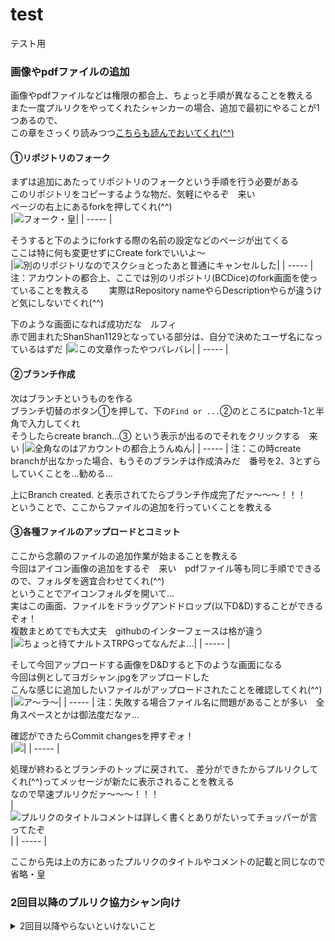 # test
テスト用
### 画像やpdfファイルの追加
画像やpdfファイルなどは権限の都合上、ちょっと手順が異なることを教える  
また一度プルリクをやってくれたシャンカーの場合、追加で最初にやることが1つあるので、  
この章をさっくり読みつつ[こちらも読んでおいてくれ(^^)](#2回目以降のプルリク協力シャン向け)  

#### ①リポジトリのフォーク
まずは追加にあたってリポジトリのフォークという手順を行う必要がある  
このリポジトリをコピーするような物だ、気軽にやるぞ　来い  
ページの右上にあるforkを押してくれ(^^)  
|![](doc/fork1.jpeg "フォーク・皇")|
| ----- |

そうすると下のようにforkする際の名前の設定などのページが出てくる  
ここは特に何も変更せずにCreate forkでいいよ～  
|![](doc/fork2.jpeg "別のリポジトリなのでスクショとったあと普通にキャンセルした")|
| ----- |
注：アカウントの都合上、ここでは別のリポジトリ(BCDice)のfork画面を使っていることを教える
　　実際はRepository nameやらDescriptionやらが違うけど気にしないでくれ(^^)


下のような画面になれば成功だな　ルフィ  
赤で囲まれたShanShan1129となっている部分は、自分で決めたユーザ名になっているはずだ
|![](doc/fork3.jpeg "この文章作ったやつバレバレ")|
| ----- |

#### ②ブランチ作成
次はブランチというものを作る  
ブランチ切替のボタン①を押して、下の`Find or ...`②のところにpatch-1と半角で入力してくれ  
そうしたらcreate branch...③ という表示が出るのでそれをクリックする　来い 
|![](doc/fork4.jpeg "全角なのはアカウントの都合上うんぬん")|
| ----- |
注：この時create branchが出なかった場合、もうそのブランチは作成済みだ　番号を2、3とずらしていくことを…勧める…

上にBranch created. と表示されてたらブランチ作成完了だァ～～～！！！  
ということで、ここからファイルの追加を行っていくことを教える

#### ③各種ファイルのアップロードとコミット
ここから念願のファイルの追加作業が始まることを教える  
今回はアイコン画像の追加をするぞ　来い　pdfファイル等も同じ手順でできるので、フォルダを適宜合わせてくれ(^^)  
ということでアイコンフォルダを開いて…  
実はこの画面、ファイルをドラッグアンドドロップ(以下D&D)することができるぞォ！  
複数まとめてでも大丈夫　githubのインターフェースは格が違う  
|![](doc/upload1.jpeg "ちょっと待てナルトスTRPGってなんだよ…")|
| ----- |

そして今回アップロードする画像をD&Dすると下のような画面になる  
今回は例としてヨガシャン.jpgをアップロードした  
こんな感じに追加したいファイルがアップロードされたことを確認してくれ(^^)  
|![](doc/upload2.jpeg "ア～ラ～")|
| ----- |
注：失敗する場合ファイル名に問題があることが多い　全角スペースとかは御法度だなァ…

確認ができたらCommit changesを押すぞォ！  
|![](doc/upload2.1.jpeg "")|
| ----- |

処理が終わるとブランチのトップに戻されて、
差分ができたからプルリクしてくれ(^^)ってメッセージが新たに表示されることを教える  
なので早速プルリクだァ～～～！！！  
|![](doc/upload3.jpeg "プルリクのタイトルコメントは詳しく書くとありがたいってチョッパーが言ってたぞ")|
| ----- |

ここから先は上の方にあったプルリクのタイトルやコメントの記載と同じなので省略・皇  

### 2回目以降のプルリク協力シャン向け
<details>
<summary>2回目以降やらないといけないこと</summary>

ここでは2回目以降プルリクを行った場合に確認しなければならない"masterブランチの同期"をお前に教える  
#### masterブランチの同期
まずは自分のforkしたリポジトリに移動するぞ　来い  
ページの右上にあるforkを押してくれ(^^)  
|![](doc/fork1.jpeg "画像使いまわし・皇")|
| ----- |

そうした場合、下のような画面になるはずだ  
要は一度つくったからそれ以上はいらねェよなァ？って画面だな  
気にすることなく赤枠のリンクを押してくれ(^^)  
|![](doc/merge1.jpeg "例によって例のごとくShanShan1129の部分は自分のユーザ名になるぞ")|
| ----- |

そうすることでforkした自分のリポジトリを開けるぞォ！  
そしてその画面でブランチの同期を確認するぞ　来い  
Fetch upstream①を押した後、Fetch and merge②のボタンが薄かったら最新の状態に保たれている、濃かったら同期が必要のサインだ　押してくれ(^^)  
|![](doc/merge2.jpeg "この作業忘れがちなんだよなァ…")|
| ----- |

押した場合は上に`Successfully fetched...`と表示されれば宴だァ～～～！！！  

こんな感じに最新のバージョンになっていることを確認できたら、この後は[②ブランチ作成](#ブランチ作成)に従ってファイルを追加、プルリクしてくれ(^^)  
</details>
